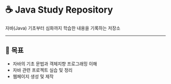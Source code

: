 # ☕ Java Study Repository

자바(Java) 기초부터 심화까지 학습한 내용을 기록하는 저장소 

---

## 📌 목표

- 자바의 기초 문법과 객체지향 프로그래밍 이해
- 자바 관련 프로젝트 실습 및 정리
- 웹페이지 생성 및 제작
